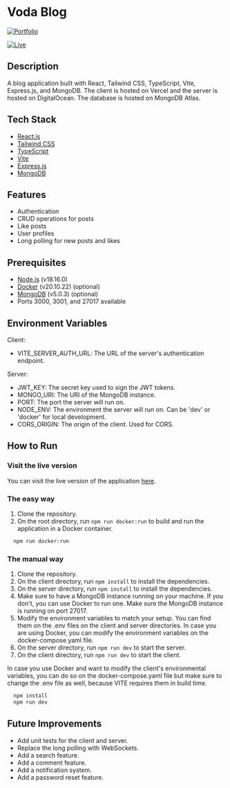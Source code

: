 # Voda Blog

[![Portfolio](https://img.shields.io/badge/portfolio-fzachopoulos.com-blue?style=for-the-badge)](https://fzachopoulos.com/)

[![Live](https://img.shields.io/badge/live-blog.fzachopoulos.com-g?style=for-the-badge&logo=vercel)](https://blog.fzachopoulos.com/)

## Description

A blog application built with React, Tailwind CSS, TypeScript, Vite, Express.js, and MongoDB. The client is hosted on Vercel and the server is hosted on DigitalOcean. The database is hosted on MongoDB Atlas.

## Tech Stack

- [React.js](https://reactjs.org/)
- [Tailwind CSS](https://tailwindcss.com/)
- [TypeScript](https://www.typescriptlang.org/)
- [Vite](https://vitejs.dev/)
- [Express.js](https://expressjs.com/)
- [MongoDB](https://www.mongodb.com/)

## Features

- Authentication
- CRUD operations for posts
- Like posts
- User profiles
- Long polling for new posts and likes

## Prerequisites

- [Node.js](https://nodejs.org/en/) (v18.16.0)
- [Docker](https://www.docker.com/) (v20.10.22) (optional)
- [MongoDB](https://www.mongodb.com/) (v5.0.3) (optional)
- Ports 3000, 3001, and 27017 available

## Environment Variables

Client:

- VITE_SERVER_AUTH_URL: The URL of the server's authentication endpoint.

Server:

- JWT_KEY: The secret key used to sign the JWT tokens.
- MONGO_URI: The URI of the MongoDB instance.
- PORT: The port the server will run on.
- NODE_ENV: The environment the server will run on. Can be 'dev' or 'docker' for local development.
- CORS_ORIGIN: The origin of the client. Used for CORS.

## How to Run

### Visit the live version

You can visit the live version of the application [here](https://blog.fzachopoulos.com/).

### The easy way

1. Clone the repository.
2. On the root directory, run `npm run docker:run` to build and run the application in a Docker container.

```bash
  npm run docker:run
```

### The manual way

1. Clone the repository.
2. On the client directory, run `npm install` to install the dependencies.
3. On the server directory, run `npm install` to install the dependencies.
4. Make sure to have a MongoDB instance running on your machine. If you don't, you can use Docker to run one. Make sure the MongoDB instance is running on port 27017.
5. Modify the environment variables to match your setup. You can find them on the .env files on the client and server directories. In case you are using Docker, you can modify the environment variables on the docker-compose.yaml file.
6. On the server directory, run `npm run dev` to start the server.
7. On the client directory, run `npm run dev` to start the client.

In case you use Docker and want to modify the client's environmental variables, you can do so on the docker-compose.yaml file but make sure to change the .env file as well, because VITE requires them in build time.

```bash
  npm install
  npm run dev
```

## Future Improvements

- Add unit tests for the client and server.
- Replace the long polling with WebSockets.
- Add a search feature.
- Add a comment feature.
- Add a notification system.
- Add a password reset feature.
